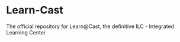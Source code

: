 # Learn-Cast
The official repository for Learn@Cast, the definitive ILC - Integrated Learning Center
